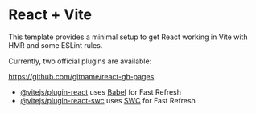 # React + Vite

This template provides a minimal setup to get React working in Vite with HMR and some ESLint rules.

Currently, two official plugins are available:

https://github.com/gitname/react-gh-pages

- [@vitejs/plugin-react](https://github.com/vitejs/vite-plugin-react/blob/main/packages/plugin-react/README.md) uses [Babel](https://babeljs.io/) for Fast Refresh
- [@vitejs/plugin-react-swc](https://github.com/vitejs/vite-plugin-react-swc) uses [SWC](https://swc.rs/) for Fast Refresh
